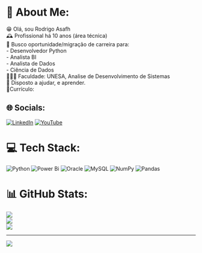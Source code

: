 # 💫 About Me:
😁 Olá, sou Rodrigo Asafh<br>🕰️ Profissional há 10 anos (área técnica)<br>🔭 Busco oportunidade/migração de carreira para:<br>- Desenvolvedor Python<br>- Analista BI<br>- Analista de Dados<br>- Ciência de Dados<br>👨🏻‍🎓 Faculdade: UNESA, Analise de Desenvolvimento de Sistemas<br>🤝 Disposto a ajudar, e aprender.<br>📃Currículo: <br>


## 🌐 Socials:
[![LinkedIn](https://img.shields.io/badge/LinkedIn-%230077B5.svg?logo=linkedin&logoColor=white)](https://linkedin.com/in/https://www.linkedin.com/in/rodrigoasafh/) [![YouTube](https://img.shields.io/badge/YouTube-%23FF0000.svg?logo=YouTube&logoColor=white)](https://youtube.com/@https://www.youtube.com/channel/UC1aDizj30TAenIuyjUeaXhQ) 

# 💻 Tech Stack:
![Python](https://img.shields.io/badge/python-3670A0?style=for-the-badge&logo=python&logoColor=ffdd54) ![Power Bi](https://img.shields.io/badge/power_bi-F2C811?style=for-the-badge&logo=powerbi&logoColor=black) ![Oracle](https://img.shields.io/badge/Oracle-F80000?style=for-the-badge&logo=oracle&logoColor=white) ![MySQL](https://img.shields.io/badge/mysql-%2300000f.svg?style=for-the-badge&logo=mysql&logoColor=white) ![NumPy](https://img.shields.io/badge/numpy-%23013243.svg?style=for-the-badge&logo=numpy&logoColor=white) ![Pandas](https://img.shields.io/badge/pandas-%23150458.svg?style=for-the-badge&logo=pandas&logoColor=white)
# 📊 GitHub Stats:
![](https://github-readme-stats.vercel.app/api?username=rasafhdev&theme=dracula&hide_border=false&include_all_commits=true&count_private=true)<br/>
![](https://github-readme-streak-stats.herokuapp.com/?user=rasafhdev&theme=dracula&hide_border=false)<br/>
![](https://github-readme-stats.vercel.app/api/top-langs/?username=rasafhdev&theme=dracula&hide_border=false&include_all_commits=true&count_private=true&layout=compact)

---
[![](https://visitcount.itsvg.in/api?id=rasafhdev&icon=0&color=12)](https://visitcount.itsvg.in)

<!-- Proudly created with GPRM ( https://gprm.itsvg.in ) -->